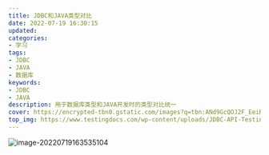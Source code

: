```yaml
---
title: JDBC和JAVA类型对比
date: 2022-07-19 16:30:15
updated:
categories: 
- 学习
tags: 
- JDBC
- JAVA
- 数据库
keywords:
- JDBC
- JAVA
description: 用于数据库类型和JAVA开发时的类型对比统一
cover: https://encrypted-tbn0.gstatic.com/images?q=tbn:ANd9GcQOJ2F_EeiRUfekQGMAUz6lsx4iYWZydSk8fKJk5lnK1aXvgfY_hHv7b1U-eXoRGJIMIQE&usqp=CAU
top_img: https://www.testingdocs.com/wp-content/uploads/JDBC-API-TestingDocs.jpeg
---
```


![image-20220719163535104](https://cdn.jsdelivr.net/gh/01Petard/imageURL@main/img/f8ff9721f7d0ac307b91bf70e9020874ad734f75.png)